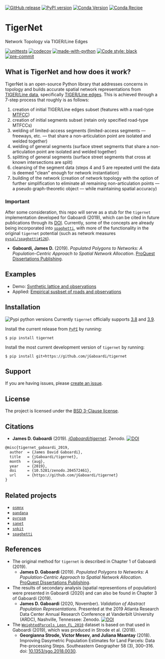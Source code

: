 [![GitHub release](https://img.shields.io/github/v/tag/jGaboardi/tigernet?include_prereleases&logo=GitHub)](https://img.shields.io/github/v/tag/jGaboardi/tigernet?include_prereleases&logo=GitHub)  [![PyPI version](https://badge.fury.io/py/tigernet.svg)](https://badge.fury.io/py/tigernet) [![Conda Version](https://img.shields.io/conda/vn/conda-forge/tigernet.svg)](https://anaconda.org/conda-forge/tigernet) [![Conda Recipe](https://img.shields.io/badge/recipe-tigernet-yellow.svg)](https://github.com/conda-forge/tigernet-feedstock)


# TigerNet 
Network Topology via TIGER/Line Edges

[![unittests](https://github.com/jGaboardi/tigernet/workflows/.github/workflows/unittests.yml/badge.svg)](https://github.com/jGaboardi/tigernet/actions?query=workflow%3A.github%2Fworkflows%2Funittests.yml) [![codecov](https://codecov.io/gh/jGaboardi/tigernet/branch/main/graph/badge.svg)](https://codecov.io/gh/jGaboardi/tigernet) [![made-with-python](https://img.shields.io/badge/Made%20with-Python-1f425f.svg)](https://www.python.org/) [![Code style: black](https://img.shields.io/badge/code%20style-black-000000.svg)](https://github.com/psf/black) [![pre-commit](https://img.shields.io/badge/pre--commit-enabled-brightgreen?logo=pre-commit&logoColor=white)](https://github.com/pre-commit/pre-commit)

## What is TigerNet and how does it work?

TigerNet is an open-source Python library that addresses concerns in topology and builds accurate spatial network representations from [TIGER/Line data](https://www.census.gov/geographies/mapping-files/time-series/geo/tiger-line-file.html), specifically [TIGER/Line edges](https://www2.census.gov/geo/pdfs/maps-data/data/tiger/tgrshp2017/TGRSHP2017_TechDoc_Ch4.pdf). This is achieved through a 7-step process that roughly is as follows:

1. creation of initial TIGER/Line edges subset (features with a road-type [MTFCC](https://www.census.gov/library/reference/code-lists/mt-feature-class-codes.html))
2. creation of initial segments subset (retain only specified road-type MTFCCs)
3. welding of limited-access segments (limited-access segments — freeways, etc. — that share a non-articulation point are isolated and welded together)
4. welding of general segments (surface street segments that share a non-articulation point are isolated and welded together)
5. splitting of general segments (surface street segments that cross at known intersections are split)
6. cleansing of the segment data (steps 4 and 5 are repeated until the data is deemed "clean" enough for network instantiation)
7. building of the network (creation of network topology with the option of further simplification to eliminate all remaining non-articulation points — a pseudo graph-theoretic object — while maintaining spatial accuracy)

### Important
After some consideration, this repo will serve as a stub for the `tigernet` implementation developed for Gaboardi (2019), which can be cited in future publications through its [DOI](https://zenodo.org/record/3378057#.Xh5oli3MzVo). Currently, some of the concepts are already being incorporated into [`spaghetti`](https://github.com/pysal/spaghetti), with more of the functionality in the original `tigernet` potential (such as network measures [`pysal/spaghetti#126`](https://github.com/pysal/spaghetti/issues/126)).

* **Gaboardi, James D.** (2019). *Populated Polygons to Networks: A Population-Centric Approach to Spatial Network Allocation*. [ProQuest Dissertations Publishing]([https://search.proquest.com/openview/e928368d7bb867bbf067fcad62011de3/1?pq-origsite=gscholar&cbl=18750&diss=y).

## Examples
* Demo: [Synthetic lattice and observations](https://github.com/jGaboardi/tigernet/blob/main/examples/synthetic_network_example.ipynb)
* Applied: [Empirical susbset of roads and observations](https://github.com/jGaboardi/tigernet/blob/main/examples/empirical_network_example.ipynb)

## Installation

![Pypi python versions](https://img.shields.io/pypi/pyversions/tigernet.svg) Currently `tigernet` officially supports [3.8](https://docs.python.org/3.8/) and [3.9](https://docs.python.org/3.9/).

Install the current release from [`PyPI`](https://pypi.org/project/tigernet/) by running:

```
$ pip install tigernet
```

Install the most current development version of `tigernet` by running:

```
$ pip install git+https://github.com/jGaboardi/tigernet
```

## Support

If you are having issues, please [create an issue](https://github.com/jGaboardi/tigernet/issues).

## License

The project is licensed under the [BSD 3-Clause license](https://github.com/jGaboardi/tigernet/blob/main/LICENSE.txt).

## Citations

* **James D. Gaboardi** (2019). *[jGaboardi/tigernet](https://github.com/jGaboardi/tigernet)*. Zenodo. [![DOI](https://zenodo.org/badge/204572461.svg)](https://zenodo.org/badge/latestdoi/204572461)

```tex
@misc{tigernet_gaboardi_2019,
  author  = {James David Gaboardi},
  title   = {jGaboardi/tigernet},
  month   = {aug},
  year    = {2019},
  doi     = {10.5281/zenodo.204572461},
  url     = {https://github.com/jGaboardi/tigernet}
}
```

## Related projects
* [`osmnx`](https://osmnx.readthedocs.io/en/stable/)
* [`pandana`](http://udst.github.io/pandana/)
* [`pyrosm`](https://github.com/HTenkanen/pyrosm)
* [`sanet`](http://sanet.csis.u-tokyo.ac.jp)
* [`snkit`](https://github.com/tomalrussell/snkit)
* [`spaghetti`](https://github.com/pysal/spaghetti)


## References
* The original method for `tigernet` is described in Chapter 1 of Gaboardi (2019).
  * **James D. Gaboardi** (2019). *Populated Polygons to Networks: A Population-Centric Approach to Spatial Network Allocation*. [ProQuest Dissertations Publishing]([https://search.proquest.com/openview/e928368d7bb867bbf067fcad62011de3/1?pq-origsite=gscholar&cbl=18750&diss=y).
* The results of secondary analysis (spatial representions of population) were presented in Gaboardi (2020) and can also be found in Chapter 3 of Gaboardi (2019).
  * **James D. Gaboardi** (2020, November). *Validation of Abstract Population Representations*. Presented at the 2019 Atlanta Research Data Center Annual Research Conference at Vanderbilt University (ARDC), Nashville, Tennessee: Zenodo. [![DOI](https://zenodo.org/badge/DOI/10.5281/zenodo.4287456.svg)](https://doi.org/10.5281/zenodo.4287456)
* The [`WeightedParcels_Leon_FL_2010`](https://github.com/jGaboardi/tigernet/blob/main/test_data/) dataset is based on that used in Gaboardi (2019), which was produced in Strode et al. (2018).
  * **Georgianna Strode, Victor Mesev, and Juliana Maantay** (2018). Improving Dasymetric Population Estimates for Land Parcels: Data Pre-processing Steps. Southeastern Geographer 58 (3), 300–316. doi: [10.1353/sgo.2018.0030](https://muse.jhu.edu/article/705475).
